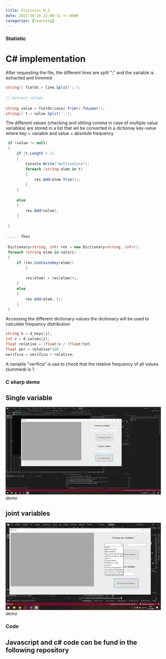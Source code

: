 ```yaml
---
title: Statistic H_2
date: 2023-10-16 22:00:11 +/-0000
categories: [learning]
---
```


### Statistic
# C# implementation
After requesting the file, the different lines are split ";" and the variable is extracted and trimmed

```c#
string[] fields = line.Split(';');

// Extract values

string value = fields[cosa].Trim().ToLower();
string[] t = value.Split(',');
```
The different values (checking and slitting comma in case of multiple value variables) are stored in a list that wil be converted in a dictionay key-value where key = variable and value = absolute frequency

```c#
 if (value != null)
 {
     if (t.Length > 1)  
     {
         Console.Write("multivalore");
         foreach (string elem in t)
         {
             res.Add(elem.Trim());
         }
     }

     else
     {
         res.Add(value);
     }

 }

...... Then

 Dictionary<string, int> res = new Dictionary<string, int>();
 foreach (string elem in valori)
 {
     if (res.ContainsKey(elem))
         {
         
         res[elem] = res[elem]+1;
     }
     else
     {
         res.Add(elem, 1);
     }
 }
```
Accessing the different dictionary-values the dictionary will be used to calculate frequency distribution

```c#
string k = d_keys[i];
int v = d_values[i];
float relative = (float)v / (float)tot;
float per = relative*100
verifica = verifica + relative;
```
A variable "verifica" is use to check that the relative frequency of all values (summed) is 1.


### C sharp demo
## Single variable
![c sharp code](/assets/statiistics/h2/single-Trim.gif)
_demo_

## joint variables
![c sharp code](/assets/statiistics/h2/joint-Trim-1.gif)
_demo_

### Code
## Javascript and c# code can be fund in the following repository <!--  [my github page](https://github.com/Cheroberous/Statistic)  -->






  








   
